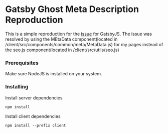 # Gatsby Ghost Meta Description Reproduction

This is a simple reproduction for the [issue](https://github.com/gatsbyjs/gatsby/issues/24253) for GatsbyJS. The issue was resolved by using the 
MEtaData component(located in /client/src/components/common/meta/MetaData.js) for my pages instead of the seo.js component(located in /client/src/utils/seo.js)



### Prerequisites

Make sure NodeJS is installed on your system.


### Installing

Install server dependencies

```
npm install
```

Install client dependencies

```
npm install --prefix client
```
